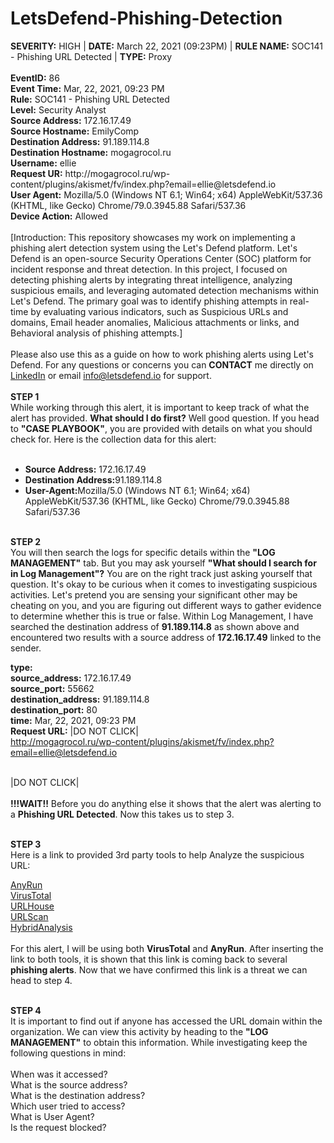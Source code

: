 # LetsDefend-Phishing-Detection

<div>
  <b>SEVERITY:</b> HIGH | <b>DATE:</b> March 22, 2021 (09:23PM) | <b>RULE NAME:</b> SOC141 - Phishing URL Detected | <b>TYPE:</b> Proxy
  <br>
  <br>
  <b>EventID:</b> 86
  <br>
  <b>Event Time:</b> Mar, 22, 2021, 09:23 PM
  <br>
  <b>Rule:</b> SOC141 - Phishing URL Detected
  <br>
  <b>Level:</b> Security Analyst
  <br>
  <b>Source Address:</b> 172.16.17.49
  <br>
  <b>Source Hostname:</b> EmilyComp
  <br>
  <b>Destination Address:</b> 91.189.114.8
  <br>
  <b>Destination Hostname:</b> mogagrocol.ru
  <br>
  <b>Username:</b> ellie
  <br>
  <b>Request UR:</b> http://mogagrocol.ru/wp-content/plugins/akismet/fv/index.php?email=ellie@letsdefend.io
  <br>
  <b>User Agent:</b> Mozilla/5.0 (Windows NT 6.1; Win64; x64) AppleWebKit/537.36 (KHTML, like Gecko) Chrome/79.0.3945.88 Safari/537.36
  <br>
  <b>Device Action:</b> Allowed
</div>
<br>
[Introduction: This repository showcases my work on implementing a phishing alert detection system using the Let's Defend platform. Let's Defend is an open-source Security Operations Center (SOC) platform for incident response and threat detection. In this project, I focused on detecting phishing alerts by integrating threat intelligence, analyzing suspicious emails, and leveraging automated detection mechanisms within Let's Defend. The primary goal was to identify phishing attempts in real-time by evaluating various indicators, such as Suspicious URLs and domains, Email header anomalies, Malicious attachments or links, and Behavioral analysis of phishing attempts.]
<br>
<br>
Please also use this as a guide on how to work phishing alerts using Let's Defend. For any questions or concerns you can <b>CONTACT</b> me directly on <a href= "https://www.linkedin.com/in/bradley-vilsaint-414329267/">LinkedIn</a> or email <a href="info@letsdefend.io">info@letsdefend.io</a> for support.
<br>
<br>
<b>STEP 1</b><br>
While working through this alert, it is important to keep track of what the alert has provided. <b>What should I do first?</b> Well good question. If you head to <b>"CASE PLAYBOOK"</b>, you are provided with details on what you should check for. Here is the collection data for this alert: <br><br>

* <b>Source Address:</b> 172.16.17.49<br>
* <b>Destination Address:</b>91.189.114.8<br>
* <b>User-Agent:</b>Mozilla/5.0 (Windows NT 6.1; Win64; x64) AppleWebKit/537.36 (KHTML, like Gecko) Chrome/79.0.3945.88 Safari/537.36<br><br>

<b>STEP 2</b><br>
You will then search the logs for specific details within the <b>"LOG MANAGEMENT"</b> tab. But you may ask yourself <b>"What should I search for in Log Management"?</b> You are on the right track just asking yourself that question. It's okay to be curious when it comes to investigating suspicious activities. Let's pretend you are sensing your significant other may be cheating on you, and you are figuring out different ways to gather evidence to determine whether this is true or false. Within Log Management, I have searched the destination address of <b>91.189.114.8</b> as shown above and encountered two results with a source address of <b>172.16.17.49</b> linked to the sender.<br>

<b>type:</b>
<br>
<b>source_address:</b> 172.16.17.49
<br>
<b>source_port:</b> 55662
<br>
<b>destination_address:</b> 91.189.114.8
<br>
<b>destination_port:</b> 80
<br>
<b>time:</b> Mar, 22, 2021, 09:23 PM
<br>
<b>Request URL:</b> |DO NOT CLICK|<br> 
http://mogagrocol.ru/wp-content/plugins/akismet/fv/index.php?email=ellie@letsdefend.io

<br>|DO NOT CLICK|
<br>
<br>
<b>!!!WAIT!!</b> Before you do anything else it shows that the alert was alerting to a <b>Phishing URL Detected</b>. Now this takes us to step 3.<br><br>

<b>STEP 3</b><br>
Here is a link to provided 3rd party tools to help Analyze the suspicious URL:<br>

<a href="https://app.any.run/">AnyRun</a><br>
<a href="https://www.virustotal.com/gui/home/upload">VirusTotal</a><br>
<a href="https://urlhaus.abuse.ch/verify-ua/">URLHouse</a><br>
<a href="https://urlscan.io/">URLScan</a><br>
<a href="https://www.hybrid-analysis.com/">HybridAnalysis</a><br>
<br>
For this alert, I will be using both <b>VirusTotal</b> and <b>AnyRun</b>. After inserting the link to both tools, it is shown that this link is coming back to several <b>phishing alerts</b>. Now that we have confirmed this link is a threat we can head to step 4.<br><br>

<b>STEP 4</b><br>
It is important to find out if anyone has accessed the URL domain within the organization. We can view this activity by heading to the <b>"LOG MANAGEMENT"</b> to obtain this information. While investigating keep the following questions in mind: <br><br>
When was it accessed?<br>
What is the source address?<br>
What is the destination address?<br>
Which user tried to access?<br>
What is User Agent?<br>
Is the request blocked?<br>


